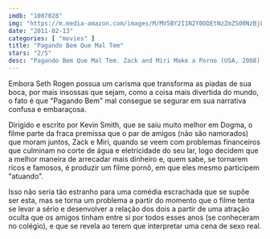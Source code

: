 ```yaml
---
imdb: "1007028"
img: "https://m.media-amazon.com/images/M/MV5BY2I1N2Y0ODEtNzZmZS00NzBjLWFkZjEtMTVkOTY1Y2UzZGE1XkEyXkFqcGdeQXVyMTQxNzMzNDI@._V1_SX101_CR0,0,101,150_.jpg"
date: "2011-02-13"
categories: [ "movies" ]
title: "Pagando Bem Que Mal Tem"
stars: "2/5"
desc: "Pagando Bem Que Mal Tem. Zack and Miri Make a Porno (USA, 2008). Dirigido por Kevin Smith. Escrito por Kevin Smith. Com Elizabeth Banks, Seth Rogen, Craig Robinson, Gerry Bednob, Edward Janda, Nicholas Lombardi, Chris Milan, Jennifer Schwalbach Smith, Kenny Hotz."
---
```

Embora Seth Rogen possua um carisma que transforma as piadas de sua boca, por mais insossas que sejam, como a coisa mais divertida do mundo, o fato é que "Pagando Bem" mal consegue se segurar em sua narrativa confusa e embaraçosa.

Dirigido e escrito por Kevin Smith, que se saiu muito melhor em Dogma, o filme parte da fraca premissa que o par de amigos (não são namorados) que moram juntos, Zack e Miri, quando se veem com problemas financeiros que culminam no corte de água e eletricidade do seu lar, logo decidem que a melhor maneira de arrecadar mais dinheiro e, quem sabe, se tornarem ricos e famosos, é produzir um filme pornô, em que eles mesmo participem "atuando".

Isso não seria tão estranho para uma comédia escrachada que se supõe ser esta, mas se torna um problema a partir do momento que o filme tenta se levar a sério e desenvolver a relação dos dois a partir de uma atração oculta que os amigos tinham entre si por todos esses anos (se conheceram no colégio), e que se revela ao terem que interpretar uma cena de sexo real.

